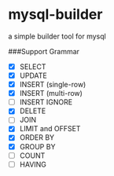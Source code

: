 # mysql-builder
a simple builder tool for mysql

###Support Grammar
- [X] SELECT
- [X] UPDATE
- [X] INSERT (single-row)
- [X] INSERT (multi-row)
- [ ] INSERT IGNORE
- [X] DELETE
- [ ] JOIN
- [X] LIMIT and OFFSET
- [X] ORDER BY
- [X] GROUP BY
- [ ] COUNT
- [ ] HAVING